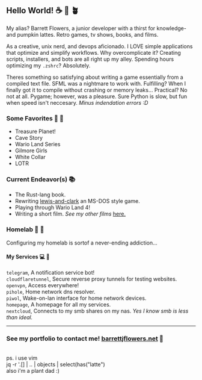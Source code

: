 ## Hello World!  ☕ 🍂 🪴
My alias? Barrett Flowers, a junior developer with a thirst for knowledge- and pumpkin lattes. Retro games, tv shows, books, and films.

As a creative, unix nerd, and devops aficionado. I LOVE simple applications that optimize and simplify workflows. Why overcomplicate it? Creating scripts, installers, and bots are all right up my alley. Spending hours optimizing my `.zshrc`? Absolutely. 

Theres something so satisfying about writing a game essentially from a compiled text file. SFML was a nightmare to work with. Fulfilling? When I finally got it to compile without crashing or memory leaks... Practical? No not at all. Pygame; however, was a pleasure. Sure Python is slow, but fun when speed isn't neccesary. _Minus indendation errors :D_

### Some Favorites  📙 🌲
* Treasure Planet!
* Cave Story
* Wario Land Series
* Gilmore Girls
* White Collar
* LOTR

### Current Endeavor(s)  📚
* The Rust-lang book.
* Rewriting [lewis-and-clark](https://github.com/barrettjflowers/lewis-and-clark-legacy) an MS-DOS style game.
* Playing through Wario Land 4!
* Writing a short film. _See my other films_ [here.](https://www.youtube.com/@barrettjflowers/)

### Homelab  🧪 🌾
Configuring my homelab is sortof a never-ending addiction...

#### My Services  💻 🌿
`telegram`, A notification service bot! \
`cloudflaretunnel`, Secure reverse proxy tunnels for testing websites. \
`openvpn`, Access everywhere! \
`pihole`, Home network dns resolver. \
`piwol`, Wake-on-lan interface for home network devices. \
`homepage`, A homepage for all my services. \
`nextcloud`, Connects to my smb shares on my nas. _Yes I know smb is less than ideal._

---
### See my portfolio to contact me! [barrettjflowers.net](https://barrettjflowers.net/)  📨
\
ps. i use vim \
jq -r '.[] | .. | objects | select(has("latte") \
also i'm a plant dad :)

